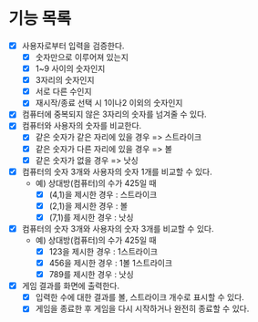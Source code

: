 # 기능 목록

- [X] 사용자로부터 입력을 검증한다.
	- [X] 숫자만으로 이루어져 있는지
    - [X] 1~9 사이의 숫자인지 
	- [X] 3자리의 숫자인지
	- [X] 서로 다른 수인지
	- [X] 재시작/종료 선택 시 1이나2 이외의 숫자인지
- [X] 컴퓨터에 중복되지 않은 3자리의 숫자를 넘겨줄 수 있다.
- [X] 컴퓨터와 사용자의 숫자를 비교한다.
	- [X] 같은 숫자가 같은 자리에 있을 경우 => 스트라이크
    - [X] 같은 숫자가 다른 자리에 있을 경우 => 볼
    - [X] 같은 숫자가 없을 경우 => 낫싱
- [X] 컴퓨터의 숫자 3개와 사용자의 숫자 1개를 비교할 수 있다.
	- 예) 상대방(컴퓨터)의 수가 425일 때
		- [X] (4,1)을 제시한 경우 : 스트라이크
		- [X] (2,1)을 제시한 경우 : 볼
		- [X] (7,1)를 제시한 경우 : 낫싱
- [X] 컴퓨터의 숫자 3개와 사용자의 숫자 3개를 비교할 수 있다.
	- 예) 상대방(컴퓨터)의 수가 425일 때
		- [X] 123을 제시한 경우 : 1스트라이크
		- [X] 456을 제시한 경우 : 1볼 1스트라이크
		- [X] 789를 제시한 경우 : 낫싱
- [X] 게임 결과를 화면에 출력한다.
	- [X] 입력한 수에 대한 결과를 볼, 스트라이크 개수로 표시할 수 있다.
	- [X] 게임을 종료한 후 게임을 다시 시작하거나 완전히 종료할 수 있다.